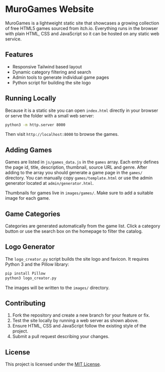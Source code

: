 # MuroGames Website

MuroGames is a lightweight static site that showcases a growing collection of free HTML5 games sourced from itch.io.
Everything runs in the browser with plain HTML, CSS and JavaScript so it can be hosted on any static web service.

## Features

* Responsive Tailwind based layout
* Dynamic category filtering and search
* Admin tools to generate individual game pages
* Python script for building the site logo

## Running Locally

Because it is a static site you can open `index.html` directly in your browser or serve the folder with a small web server:

```bash
python3 -m http.server 8000
```

Then visit `http://localhost:8000` to browse the games.

## Adding Games

Games are listed in `js/games_data.js` in the `games` array. Each entry defines the page id, title, description, thumbnail, source URL and genre. After adding to the array you should generate a game page in the `games/` directory. You can manually copy `games/template.html` or use the admin generator located at `admin/generator.html`.

Thumbnails for games live in `images/games/`. Make sure to add a suitable image for each game.

## Game Categories

Categories are generated automatically from the game list. Click a category button or use the search box on the homepage to filter the catalog.


## Logo Generator

The `logo_creator.py` script builds the site logo and favicon. It requires Python 3 and the Pillow library:

```bash
pip install Pillow
python3 logo_creator.py
```

The images will be written to the `images/` directory.

## Contributing

1. Fork the repository and create a new branch for your feature or fix.
2. Test the site locally by running a web server as shown above.
3. Ensure HTML, CSS and JavaScript follow the existing style of the project.
4. Submit a pull request describing your changes.


## License

This project is licensed under the [MIT License](LICENSE).
